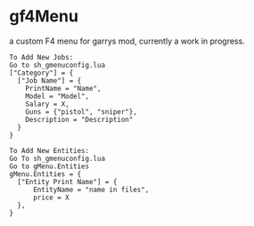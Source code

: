 # gf4Menu
a custom F4 menu for garrys mod, currently a work in progress.
```
To Add New Jobs:
Go to sh_gmenuconfig.lua
["Category"] = {
  ["Job Name"] = {
    PrintName = "Name",
    Model = "Model",
    Salary = X,
    Guns = {"pistol", "sniper"},
    Description = "Description"
  }
}

To Add New Entities:
Go To sh_gmenuconfig.lua
Go to gMenu.Entities
gMenu.Entities = {
  ["Entity Print Name"] = {
      EntityName = "name in files",
      price = X
  },
}
```
